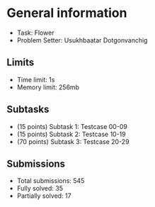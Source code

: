 # General information
- Task: Flower
- Problem Setter: Usukhbaatar Dotgonvanchig

## Limits
- Time limit: 1s
- Memory limit: 256mb

## Subtasks
- (15 points) Subtask 1: Testcase 00-09
- (15 points) Subtask 2: Testcase 10-19
- (70 points) Subtask 3: Testcase 20-29

## Submissions
- Total submissions: 545
- Fully solved: 35
- Partially solved: 17